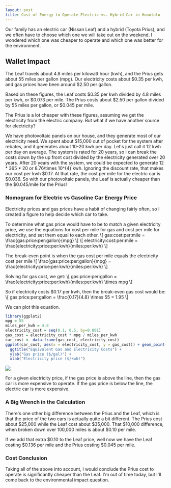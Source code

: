 ```yaml
---
layout: post
title: Cost of Energy to Operate Electric vs. Hybrid Car in Honolulu
---
```


Our family has an electric car (Nissan Leaf) and a hybrid (Toyota Prius), and we often have to choose which one we will take out on the weekend. I wondered which one was cheaper to operate and which one was better for the environment.

## Wallet Impact

The Leaf travels about 4.8 miles per kilowatt hour (kwh), and the Prius gets about 55 miles per gallon (mpg). Our electricity costs about $0.35 per kwh, and gas prices have been around $2.50 per gallon.

Based on these figures, the Leaf costs $0.35 per kwh divided by 4.8 miles per kwh, or $0.073 per mile. The Prius costs about $2.50 per gallon divided by 55 miles per gallon, or $0.045 per mile. 

The Prius is a lot cheaper with these figures, assuming we get the electricity from the electric company. But what if we have another source for electricity?

We have photovoltaic panels on our house, and they generate most of our electricity need. We spent about $15,000 out of pocket for the system after rebates, and it generates about 10-20 kwh per day. Let's just call it 12 kwh per day on average. The system is rated for 20 years, so I can break the costs down by the up front cost divided by the electricity generated over 20 years. After 20 years with the system, we could be expected to generate 12 * 365 * 20 or 8.76\times 10^{4} kwh. Ignoring the discount rate, that makes our cost per kwh $0.17. At that rate, the cost per mile for the electric car is $0.036. So with our photovoltaic panels, the Leaf is actually cheaper than the $0.045/mile for the Prius!

### Nomogram for Electric vs Gasoline Car Energy Price
Electricity prices and gas prices have a habit of changing fairly often, so I created a figure to help decide which car to take.

To determine what gas price would have to be to match a given electricity price, we use the equations for cost per mile for gas and cost per mile for electricity, and set them equal to each other. \\[ gas\:cost\:per\:mile = \frac{gas\:price\:per\:gallon}{mpg} \\] \\[ electricity\:cost\:per\:mile = \frac{electricity\:price\:per\:kwh}{miles\:per\:kwh} \\]

The break-even point is when the gas cost per mile equals the electricity cost per mile \\[ \frac{gas\:price\:per\:gallon}{mpg} = \frac{electricity\:price\:per\:kwh}{miles\:per\:kwh} \\]

Solving for gas cost, we get: \\[ gas\:price\:per\:gallon = \frac{electricity\:price\:per\:kwh}{miles\:per\:kwh} \times mpg \\]

So if electricity costs $0.17 per kwh, then the break-even gas cost would be: \\[ gas\:price\:per\:gallon = \frac{0.17}{4.8} \times 55 = 1.95 \\]

We can plot this equation.


```r
library(ggplot2)
mpg = 55
miles_per_kwh = 4.8
electricity_cost = seq(0.1, 0.5, by=0.001)
gas_cost = electricity_cost * mpg / miles_per_kwh
car_cost <- data.frame(gas_cost, electricity_cost)
ggplot(car_cost, aes(x = electricity_cost, y = gas_cost)) + geom_point() + 
  ggtitle("Equivalent Gas and Electricity Costs") +
  ylab("Gas price ($/gal)") +
  xlab("Electricity price ($/kwh)")
```

![](https://github.com/mching/mching.github.io/raw/master/images/car1.png)

For a given electricity price, if the gas price is above the line, then the gas car is more expensive to operate. If the gas price is below the line, the electric car is more expensive.

### A Big Wrench in the Calculation
There's one other big difference between the Prius and the Leaf, which is that the price of the two cars is actually quite a bit different. The Prius cost about $25,000 while the Leaf cost about $35,000. That $10,000 difference, when broken down over 100,000 miles is about $0.10 per mile. 

If we add that extra $0.10 to the Leaf price, well now we have the Leaf costing $0.136 per mile and the Prius costing $0.045 per mile.

### Cost Conclusion
Taking all of the above into account, I would conclude the Prius cost to operate is significantly cheaper than the Leaf. I'm out of time today, but I'll come back to the environmental impact question.
